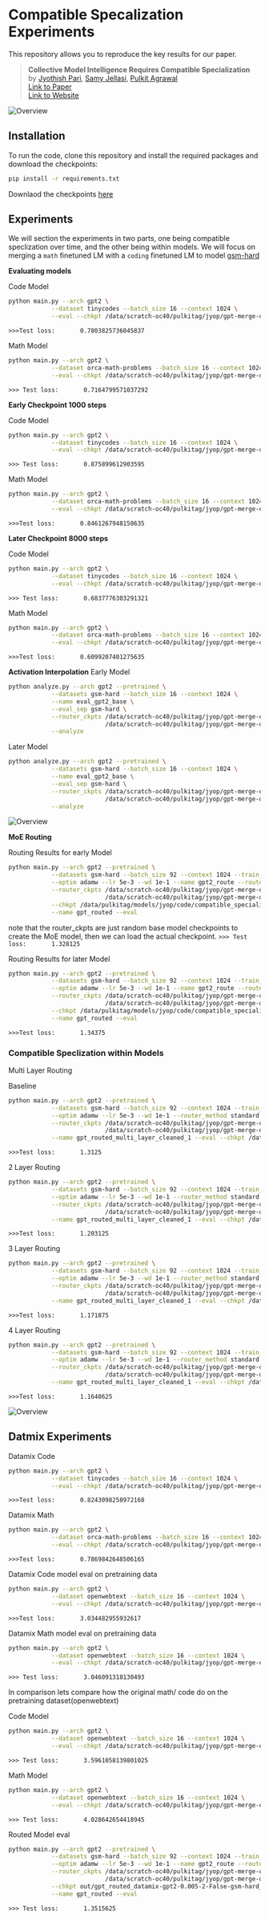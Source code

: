 # Compatible Specalization Experiments


This repository allows you to reproduce the key results for our paper. 

> **Collective Model Intelligence Requires Compatible Specialization**  
> by [Jyothish Pari](https://jyopari.github.io/), [Samy Jellasi](https://sjelassi.github.io/), [Pulkit Agrawal](https://people.csail.mit.edu/pulkitag/)   
> [Link to Paper](https://arxiv.org/abs/2411.02207v1) \
> [Link to Website](https://jyopari.github.io/compatible_specialization)

![Overview](imgs/main.png)


## Installation

To run the code, clone this repository and install the required packages and download the checkpoints:

```bash
pip install -r requirements.txt
```
Downlaod the checkpoints [here](https://www.dropbox.com/scl/fo/ze7k82shn3fb2rc6061j9/ACH9oo6ilKhrbVBDYWAvwhI?rlkey=7fmxr8ag1psj4ebo5rbri45wa&st=c3rp8a6o&dl=0)


## Experiments
We will section the experiments in two parts, one being compatible speclization over time, and the other being within models. We will focus on merging a `math` finetuned LM with a `coding` finetuned LM to model [gsm-hard](https://huggingface.co/datasets/reasoning-machines/gsm-hard)

**Evaluating models**

Code Model 
```bash
python main.py --arch gpt2 \
            --dataset tinycodes --batch_size 16 --context 1024 \
            --eval --chkpt /data/scratch-oc40/pulkitag/jyop/gpt-merge-out/gpt2-tinycodes-gpt2-0.0008-1-tinycodes_finetuned.pt
```
`>>>Test loss:       0.7803825736045837`

Math Model 
```bash
python main.py --arch gpt2 \
            --dataset orca-math-problems --batch_size 16 --context 1024 \
            --eval --chkpt /data/scratch-oc40/pulkitag/jyop/gpt-merge-out/gpt2-orca-math-gpt2-0.0008-1-orca-math-problems_finetuned.pt
```
`>>> Test loss:       0.7164799571037292`

**Early Checkpoint 1000 steps**

Code Model  
```bash
python main.py --arch gpt2 \
            --dataset tinycodes --batch_size 16 --context 1024 \
            --eval --chkpt /data/scratch-oc40/pulkitag/jyop/gpt-merge-out/gpt2-tinycodes-gpt2-0.0008-1-tinycodes_560000_step-1000_finetuned.pt
```
`>>> Test loss:       0.875899612903595`

Math Model
```bash
python main.py --arch gpt2 \
            --dataset orca-math-problems --batch_size 16 --context 1024 \
            --eval --chkpt /data/scratch-oc40/pulkitag/jyop/gpt-merge-out/gpt2-orca-math-gpt2-0.0008-1-orca-math-problems_560000_step-1000_finetuned.pt
```
`>>>Test loss:       0.8461267948150635`

**Later Checkpoint 8000 steps**

Code Model  
```bash
python main.py --arch gpt2 \
            --dataset tinycodes --batch_size 16 --context 1024 \
            --eval --chkpt /data/scratch-oc40/pulkitag/jyop/gpt-merge-out/gpt2-tinycodes-gpt2-0.0008-1-tinycodes_560000_step-8000_finetuned.pt
```
`>>> Test loss:       0.6837776303291321`

Math Model
```bash
python main.py --arch gpt2 \
            --dataset orca-math-problems --batch_size 16 --context 1024 \
            --eval --chkpt /data/scratch-oc40/pulkitag/jyop/gpt-merge-out/gpt2-orca-math-gpt2-0.0008-1-orca-math-problems_560000_step-8000_finetuned.pt
```
`>>>Test loss:       0.6099207401275635`

**Activation Interpolation** 
Early Model 
```bash
python analyze.py --arch gpt2 --pretrained \
            --datasets gsm-hard --batch_size 16 --context 1024 \
            --name eval_gpt2_base \
            --eval_sep gsm-hard \
            --router_ckpts /data/scratch-oc40/pulkitag/jyop/gpt-merge-out/gpt2-tinycodes-gpt2-0.0008-1-tinycodes_560000_step-1000_finetuned.pt \
                           /data/scratch-oc40/pulkitag/jyop/gpt-merge-out/gpt2-orca-math-gpt2-0.0008-1-orca-math-problems_560000_step-1000_finetuned.pt \
            --analyze
```
<!-- ```{(0, 'gsm-hard'): 2.0, (0.1, 'gsm-hard'): 1.8671875, (0.2, 'gsm-hard'): 1.7578125, (0.3, 'gsm-hard'): 1.6796875, (0.4, 'gsm-hard'): 1.6328125, (0.5, 'gsm-hard'): 1.625, (0.6, 'gsm-hard'): 1.6484375, (0.7, 'gsm-hard'): 1.7109375, (0.8, 'gsm-hard'): 1.7890625, (0.9, 'gsm-hard'): 1.890625, (1, 'gsm-hard'): 2.0}``` -->

Later Model
```bash
python analyze.py --arch gpt2 --pretrained \
            --datasets gsm-hard --batch_size 16 --context 1024 \
            --name eval_gpt2_base \
            --eval_sep gsm-hard \
            --router_ckpts /data/scratch-oc40/pulkitag/jyop/gpt-merge-out/gpt2-tinycodes-gpt2-0.0008-1-tinycodes_560000_step-8000_finetuned.pt \
                           /data/scratch-oc40/pulkitag/jyop/gpt-merge-out/gpt2-orca-math-gpt2-0.0008-1-orca-math-problems_560000_step-8000_finetuned.pt \
            --analyze
```
<!-- ```{(0, 'gsm-hard'): 2.734375, (0.1, 'gsm-hard'): 2.40625, (0.2, 'gsm-hard'): 2.125, (0.3, 'gsm-hard'): 1.9140625, (0.4, 'gsm-hard'): 1.78125, (0.5, 'gsm-hard'): 1.7265625, (0.6, 'gsm-hard'): 1.71875, (0.7, 'gsm-hard'): 1.765625, (0.8, 'gsm-hard'): 1.828125, (0.9, 'gsm-hard'): 1.921875, (1, 'gsm-hard'): 2.03125}``` -->

![Overview](imgs/activation.png)

**MoE Routing**

Routing Results for early Model 
```bash 
python main.py --arch gpt2 --pretrained \
            --datasets gsm-hard --batch_size 92 --context 1024 --train_tokens 160000 \
            --optim adamw --lr 5e-3 --wd 1e-1 --name gpt2_route --router_method standard --topk 2 \
            --router_ckpts /data/scratch-oc40/pulkitag/jyop/gpt-merge-out/gpt2-code_instructions-gpt2-0.0008-1-code_instructions_finetuned.pt \
                           /data/scratch-oc40/pulkitag/jyop/gpt-merge-out/gpt2-tinycodes-gpt2-0.0008-1-tinycodes_finetuned.pt \
            --chkpt /data/pulkitag/models/jyop/code/compatible_specialization/out/gpt_routed_gsm-hard-1k-gpt2-0.005-2-False-gsm-hard_routed.pt \
            --name gpt_routed --eval
```
note that the router_ckpts are just random base model checkpoints to create the MoE model, then we can load the actual checkpoint. 
`>>> Test loss:       1.328125`

Routing Results for later Model 
```bash 
python main.py --arch gpt2 --pretrained \
            --datasets gsm-hard --batch_size 92 --context 1024 --train_tokens 160000 \
            --optim adamw --lr 5e-3 --wd 1e-1 --name gpt2_route --router_method standard --topk 2 \
            --router_ckpts /data/scratch-oc40/pulkitag/jyop/gpt-merge-out/gpt2-code_instructions-gpt2-0.0008-1-code_instructions_finetuned.pt \
                           /data/scratch-oc40/pulkitag/jyop/gpt-merge-out/gpt2-tinycodes-gpt2-0.0008-1-tinycodes_finetuned.pt \
            --chkpt /data/pulkitag/models/jyop/code/compatible_specialization/out/gpt_routed_gsm-hard-8k-gpt2-0.005-2-False-gsm-hard_routed.pt \
            --name gpt_routed --eval
```
`>>>Test loss:       1.34375`



### Compatible Speclization within Models 

Multi Layer Routing 

Baseline 
```bash 
python main.py --arch gpt2 --pretrained \
            --datasets gsm-hard --batch_size 92 --context 1024 --train_tokens 160000 --grad_accum 4\
            --optim adamw --lr 5e-3 --wd 1e-1 --router_method standard --topk 2 --multi_layer_router --num_multi_layer_experts 1\
            --router_ckpts /data/scratch-oc40/pulkitag/jyop/gpt-merge-out/gpt2-tinycodes-gpt2-0.0008-1-tinycodes_finetuned.pt \
                           /data/scratch-oc40/pulkitag/jyop/gpt-merge-out/gpt2-orca-math-gpt2-0.0008-1-orca-math-problems_finetuned.pt \
            --name gpt_routed_multi_layer_cleaned_1 --eval --chkpt /data/pulkitag/models/jyop/code/compatible_specialization/out/gpt_routed_multi_layer_cleaned_1-gpt2-0.005-2-False-gsm-hard_routed.pt
```
`>>>Test loss:       1.3125`

2 Layer Routing 
```bash 
python main.py --arch gpt2 --pretrained \
            --datasets gsm-hard --batch_size 92 --context 1024 --train_tokens 160000 --grad_accum 4\
            --optim adamw --lr 5e-3 --wd 1e-1 --router_method standard --topk 4 --multi_layer_router --num_multi_layer_experts 2\
            --router_ckpts /data/scratch-oc40/pulkitag/jyop/gpt-merge-out/gpt2-tinycodes-gpt2-0.0008-1-tinycodes_finetuned.pt \
                           /data/scratch-oc40/pulkitag/jyop/gpt-merge-out/gpt2-orca-math-gpt2-0.0008-1-orca-math-problems_finetuned.pt \
            --name gpt_routed_multi_layer_cleaned_1 --eval --chkpt /data/pulkitag/models/jyop/code/compatible_specialization/out/gpt_routed_multi_layer_cleaned_2-gpt2-0.005-4-False-gsm-hard_routed.pt
```
`>>>Test loss:       1.203125`

3 Layer Routing 
```bash 
python main.py --arch gpt2 --pretrained \
            --datasets gsm-hard --batch_size 92 --context 1024 --train_tokens 160000 --grad_accum 4\
            --optim adamw --lr 5e-3 --wd 1e-1 --router_method standard --topk 6 --multi_layer_router --num_multi_layer_experts 3\
            --router_ckpts /data/scratch-oc40/pulkitag/jyop/gpt-merge-out/gpt2-tinycodes-gpt2-0.0008-1-tinycodes_finetuned.pt \
                           /data/scratch-oc40/pulkitag/jyop/gpt-merge-out/gpt2-orca-math-gpt2-0.0008-1-orca-math-problems_finetuned.pt \
            --name gpt_routed_multi_layer_cleaned_1 --eval --chkpt /data/pulkitag/models/jyop/code/compatible_specialization/out/gpt_routed_multi_layer_cleaned_3-gpt2-0.005-6-False-gsm-hard_routed.pt
```
`>>>Test loss:       1.171875`

4 Layer Routing 
```bash 
python main.py --arch gpt2 --pretrained \
            --datasets gsm-hard --batch_size 92 --context 1024 --train_tokens 160000 --grad_accum 4\
            --optim adamw --lr 5e-3 --wd 1e-1 --router_method standard --topk 8 --multi_layer_router --num_multi_layer_experts 4\
            --router_ckpts /data/scratch-oc40/pulkitag/jyop/gpt-merge-out/gpt2-tinycodes-gpt2-0.0008-1-tinycodes_finetuned.pt \
                           /data/scratch-oc40/pulkitag/jyop/gpt-merge-out/gpt2-orca-math-gpt2-0.0008-1-orca-math-problems_finetuned.pt \
            --name gpt_routed_multi_layer_cleaned_1 --eval --chkpt /data/pulkitag/models/jyop/code/compatible_specialization/out/gpt_routed_multi_layer_cleaned_4-gpt2-0.005-8-False-gsm-hard_routed.pt
```
`>>>Test loss:       1.1640625`

![Overview](imgs/multi_layer.png)


## Datmix Experiments 

Datamix Code 
```bash 
python main.py --arch gpt2 \
            --dataset tinycodes --batch_size 16 --context 1024 \
            --eval --chkpt /data/scratch-oc40/pulkitag/jyop/gpt-merge-out/gpt2-datamix-tinycodes-gpt2-0.0008-1-tinycodes-openwebtext_320000_finetuned.pt 
```
`>>>Test loss:       0.8243098258972168`

Datamix Math
```bash
python main.py --arch gpt2 \
            --dataset orca-math-problems --batch_size 16 --context 1024 \
            --eval --chkpt /data/scratch-oc40/pulkitag/jyop/gpt-merge-out/gpt2-datamix-orca-math-gpt2-0.0008-1-orca-math-problems-openwebtext_320000_finetuned.pt
```
`>>>Test loss:       0.7869842648506165`

Datamix Code model eval on pretraining data
```bash 
python main.py --arch gpt2 \
            --dataset openwebtext --batch_size 16 --context 1024 \
            --eval --chkpt /data/scratch-oc40/pulkitag/jyop/gpt-merge-out/gpt2-datamix-tinycodes-gpt2-0.0008-1-tinycodes-openwebtext_320000_finetuned.pt 
```
`>>>Test loss:       3.034482955932617`

Datamix Math model eval on pretraining data
```bash
python main.py --arch gpt2 \
            --dataset openwebtext --batch_size 16 --context 1024 \
            --eval --chkpt /data/scratch-oc40/pulkitag/jyop/gpt-merge-out/gpt2-datamix-orca-math-gpt2-0.0008-1-orca-math-problems-openwebtext_320000_finetuned.pt
```
`>>> Test loss:       3.046091318130493`

In comparison lets compare how the original math/ code do on the pretraining dataset(openwebtext)

Code Model
```bash
python main.py --arch gpt2 \
            --dataset openwebtext --batch_size 16 --context 1024 \
            --eval --chkpt /data/scratch-oc40/pulkitag/jyop/gpt-merge-out/gpt2-tinycodes-gpt2-0.0008-1-tinycodes_finetuned.pt
```
`>>> Test loss:       3.5961058139801025`

Math Model 
```bash
python main.py --arch gpt2 \
            --dataset openwebtext --batch_size 16 --context 1024 \
            --eval --chkpt /data/scratch-oc40/pulkitag/jyop/gpt-merge-out/gpt2-orca-math-gpt2-0.0008-1-orca-math-problems_finetuned.pt
```
`>>> Test loss:       4.028642654418945`

Routed Model eval 
```bash 
python main.py --arch gpt2 --pretrained \
            --datasets gsm-hard --batch_size 92 --context 1024 --train_tokens 160000 \
            --optim adamw --lr 5e-3 --wd 1e-1 --name gpt2_route --router_method standard --topk 2 \
            --router_ckpts /data/scratch-oc40/pulkitag/jyop/gpt-merge-out/gpt2-code_instructions-gpt2-0.0008-1-code_instructions_finetuned.pt \
                           /data/scratch-oc40/pulkitag/jyop/gpt-merge-out/gpt2-tinycodes-gpt2-0.0008-1-tinycodes_finetuned.pt \
            --chkpt out/gpt_routed_datamix-gpt2-0.005-2-False-gsm-hard_routed.pt \
            --name gpt_routed --eval
```
`>>> Test loss:       1.3515625`